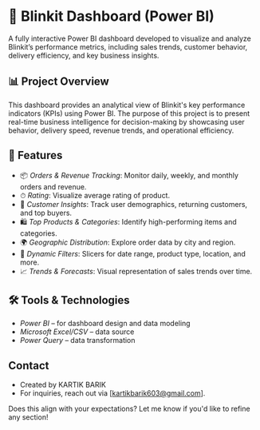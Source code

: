 # 🛒 Blinkit Dashboard (Power BI)

A fully interactive Power BI dashboard developed to visualize and analyze Blinkit’s performance metrics, including sales trends, customer behavior, delivery efficiency, and key business insights.


## 📊 Project Overview

This dashboard provides an analytical view of Blinkit's key performance indicators (KPIs) using Power BI. The purpose of this project is to present real-time business intelligence for decision-making by showcasing user behavior, delivery speed, revenue trends, and operational efficiency.


## 🚀 Features

- 📦 *Orders & Revenue Tracking*: Monitor daily, weekly, and monthly orders and revenue.
- ⏱ *Rating*: Visualize average rating of product.
- 👥 *Customer Insights*: Track user demographics, returning customers, and top buyers.
- 🛍 *Top Products & Categories*: Identify high-performing items and categories.
- 🌍 *Geographic Distribution*: Explore order data by city and region.
- 📅 *Dynamic Filters*: Slicers for date range, product type, location, and more.
- 📈 *Trends & Forecasts*: Visual representation of sales trends over time.

## 🛠 Tools & Technologies

- *Power BI* – for dashboard design and data modeling
- *Microsoft Excel/CSV* – data source
- *Power Query* – data transformation
  
## Contact 

- Created by KARTIK BARIK
- For inquiries, reach out via [kartikbarik603@gmail.com].

Does this align with your expectations? Let me know if you'd like to refine any section!
